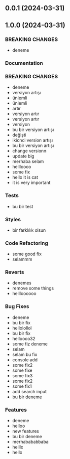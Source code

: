 
## 0.0.1 (2024-03-31)
## 1.0.0 (2024-03-31)
### BREAKING CHANGES
 * deneme
### Documentation
### BREAKING CHANGES
 * deneme
 * versiyon artışı
 * ünlemli
 * ünlemli
 * artır
 * versiyon artır
 * versiyon artır
 * versiyon
 * bu bir versiyon artışı
 * değişti
 * ikicnci version artışı
 * bu bir versiyon artışı
 * change versionn
 * update big
 * merhaba selam
 * hellloooo
 * some fix
 * hello it is cat
 * it is very important
### Tests
 * bu bir test
### Styles
 * bir farklılık olsun
### Code Refactoring
 * some good fix
 * selammm
### Reverts
 * denemes
 * remove some things
 * hellloooooo
### Bug Fixes
 * deneme
 * bu bir fix
 * hellolollol
 * bu bir fix
 * helloooo32
 * some fiz deneme
 * selam
 * selam bu fix
 * console add
 * some fix2
 * some fixe
 * some fix3
 * some fix2
 * some fix1
 * add search input
 * bu bir deneme
### Features
 * deneme
 * helloo
 * new features
 * bu bir deneme
 * merhabababbaba
 * helllo
 * hello